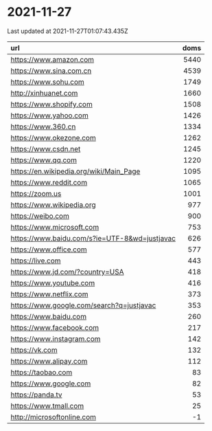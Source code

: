 # 2021-11-27

<!-- BEGIN -->
Last updated at 2021-11-27T01:07:43.435Z

url | doms
:- | -:
https://www.amazon.com | 5440
https://www.sina.com.cn | 4539
https://www.sohu.com | 1749
http://xinhuanet.com | 1660
https://www.shopify.com | 1508
https://www.yahoo.com | 1426
https://www.360.cn | 1334
https://www.okezone.com | 1262
https://www.csdn.net | 1245
https://www.qq.com | 1220
https://en.wikipedia.org/wiki/Main_Page | 1095
https://www.reddit.com | 1065
https://zoom.us | 1001
https://www.wikipedia.org | 977
https://weibo.com | 900
https://www.microsoft.com | 753
https://www.baidu.com/s?ie=UTF-8&wd=justjavac | 626
https://www.office.com | 577
https://live.com | 443
https://www.jd.com/?country=USA | 418
https://www.youtube.com | 416
https://www.netflix.com | 373
https://www.google.com/search?q=justjavac | 353
https://www.baidu.com | 260
https://www.facebook.com | 217
https://www.instagram.com | 142
https://vk.com | 132
https://www.alipay.com | 112
https://taobao.com | 83
https://www.google.com | 82
https://panda.tv | 53
https://www.tmall.com | 25
http://microsoftonline.com | -1
<!-- END -->
